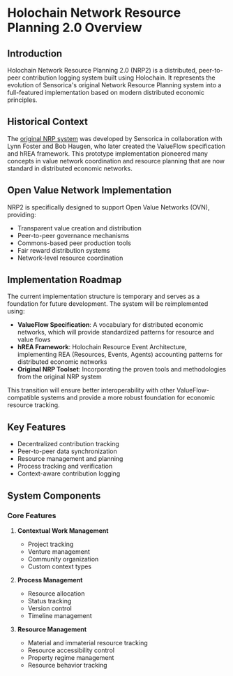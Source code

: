 # Holochain Network Resource Planning 2.0 Overview

## Introduction
Holochain Network Resource Planning 2.0 (NRP2) is a distributed, peer-to-peer contribution logging system built using Holochain. It represents the evolution of Sensorica's original Network Resource Planning system into a full-featured implementation based on modern distributed economic principles.

## Historical Context
The [original NRP system](https://github.com/Sensorica/VerdunNRP) was developed by Sensorica in collaboration with Lynn Foster and Bob Haugen, who later created the ValueFlow specification and hREA framework. This prototype implementation pioneered many concepts in value network coordination and resource planning that are now standard in distributed economic networks.

## Open Value Network Implementation
NRP2 is specifically designed to support Open Value Networks (OVN), providing:
- Transparent value creation and distribution
- Peer-to-peer governance mechanisms
- Commons-based peer production tools
- Fair reward distribution systems
- Network-level resource coordination

## Implementation Roadmap
The current implementation structure is temporary and serves as a foundation for future development. The system will be reimplemented using:

- **ValueFlow Specification**: A vocabulary for distributed economic networks, which will provide standardized patterns for resource and value flows
- **hREA Framework**: Holochain Resource Event Architecture, implementing REA (Resources, Events, Agents) accounting patterns for distributed economic networks
- **Original NRP Toolset**: Incorporating the proven tools and methodologies from the original NRP system

This transition will ensure better interoperability with other ValueFlow-compatible systems and provide a more robust foundation for economic resource tracking.

## Key Features
- Decentralized contribution tracking
- Peer-to-peer data synchronization
- Resource management and planning
- Process tracking and verification
- Context-aware contribution logging

## System Components

### Core Features
1. **Contextual Work Management**
   - Project tracking
   - Venture management
   - Community organization
   - Custom context types

2. **Process Management**
   - Resource allocation
   - Status tracking
   - Version control
   - Timeline management

3. **Resource Management**
   - Material and immaterial resource tracking
   - Resource accessibility control
   - Property regime management
   - Resource behavior tracking
